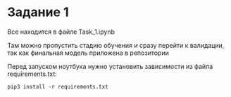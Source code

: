 # Задание 1

Все находится в файле Task_1.ipynb

Там можно пропустить стадию обучения и сразу перейти к валидации, так как финальная модель приложена в репозитории

Перед запуском ноутбука нужно установить зависимости из файла requirements.txt:

```
pip3 install -r requirements.txt
``` 

